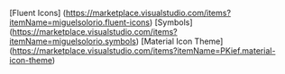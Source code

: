 [Fluent Icons] (https://marketplace.visualstudio.com/items?itemName=miguelsolorio.fluent-icons)
[Symbols] (https://marketplace.visualstudio.com/items?itemName=miguelsolorio.symbols)
[Material Icon Theme] (https://marketplace.visualstudio.com/items?itemName=PKief.material-icon-theme)
